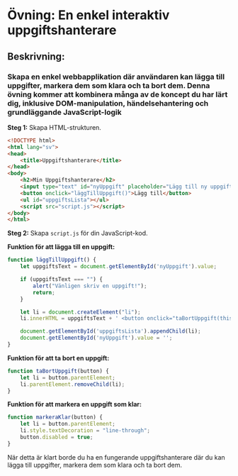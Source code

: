 # Övning: En enkel interaktiv uppgiftshanterare

## Beskrivning: 
### Skapa en enkel webbapplikation där användaren kan lägga till uppgifter, markera dem som klara och ta bort dem. Denna övning kommer att kombinera många av de koncept du har lärt dig, inklusive DOM-manipulation, händelsehantering och grundläggande JavaScript-logik

**Steg 1:** Skapa HTML-strukturen.
```html
<!DOCTYPE html>
<html lang="sv">
<head>
    <title>Uppgiftshanterare</title>
</head>
<body>
    <h2>Min Uppgiftshanterare</h2>
    <input type="text" id="nyUppgift" placeholder="Lägg till ny uppgift">
    <button onclick="läggTillUppgift()">Lägg till</button>
    <ul id="uppgiftsLista"></ul>
    <script src="script.js"></script>
</body>
</html>
```

**Steg 2:** Skapa `script.js` för din JavaScript-kod.

**Funktion för att lägga till en uppgift:**
```javascript
function läggTillUppgift() {
    let uppgiftsText = document.getElementById('nyUppgift').value;

    if (uppgiftsText === "") {
        alert("Vänligen skriv en uppgift!");
        return;
    }

    let li = document.createElement("li");
    li.innerHTML = uppgiftsText + ' <button onclick="taBortUppgift(this)">Ta bort</button> <button onclick="markeraKlar(this)">Klar</button>';

    document.getElementById('uppgiftsLista').appendChild(li);
    document.getElementById('nyUppgift').value = '';
}
```

**Funktion för att ta bort en uppgift:**
```javascript
function taBortUppgift(button) {
    let li = button.parentElement;
    li.parentElement.removeChild(li);
}
```

**Funktion för att markera en uppgift som klar:**
```javascript
function markeraKlar(button) {
    let li = button.parentElement;
    li.style.textDecoration = "line-through";
    button.disabled = true;
}
```

När detta är klart borde du ha en fungerande uppgiftshanterare där du kan lägga till uppgifter, markera dem som klara och ta bort dem.
